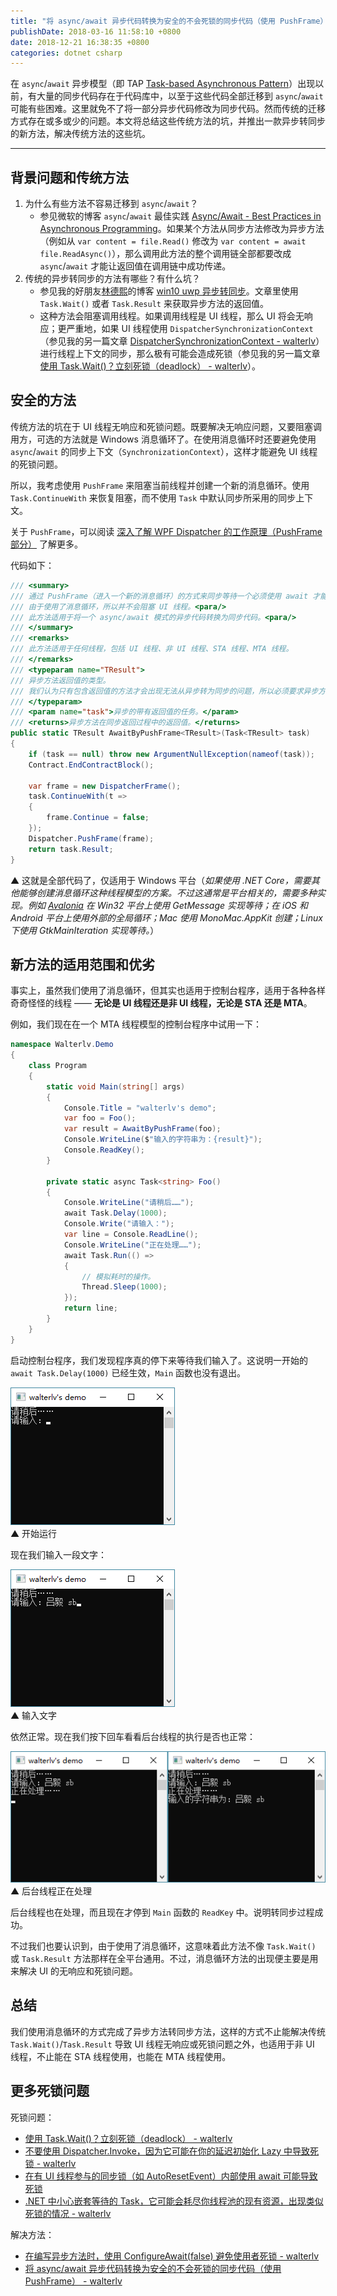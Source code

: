 ```yaml
---
title: "将 async/await 异步代码转换为安全的不会死锁的同步代码（使用 PushFrame）"
publishDate: 2018-03-16 11:58:10 +0800
date: 2018-12-21 16:38:35 +0800
categories: dotnet csharp
---
```


在 `async`/`await` 异步模型（即 TAP [Task-based Asynchronous Pattern](https://docs.microsoft.com/en-us/dotnet/standard/asynchronous-programming-patterns/task-based-asynchronous-pattern-tap?wt.mc_id=MVP)）出现以前，有大量的同步代码存在于代码库中，以至于这些代码全部迁移到 `async`/`await` 可能有些困难。这里就免不了将一部分异步代码修改为同步代码。然而传统的迁移方式存在或多或少的问题。本文将总结这些传统方法的坑，并推出一款异步转同步的新方法，解决传统方法的这些坑。

---

<div id="toc"></div>

## 背景问题和传统方法

1. 为什么有些方法不容易迁移到 `async`/`await`？
    - 参见微软的博客 `async`/`await` 最佳实践 [Async/Await - Best Practices in Asynchronous Programming](https://msdn.microsoft.com/en-us/magazine/jj991977.aspx)。如果某个方法从同步方法修改为异步方法（例如从 `var content = file.Read()` 修改为 `var content = await file.ReadAsync()`），那么调用此方法的整个调用链全部都要改成 `async`/`await` 才能让返回值在调用链中成功传递。
1. 传统的异步转同步的方法有哪些？有什么坑？
    - 参见我的好朋友[林德熙](https://blog.lindexi.com/)的博客 [win10 uwp 异步转同步](https://blog.lindexi.com/post/win10-uwp-%E5%BC%82%E6%AD%A5%E8%BD%AC%E5%90%8C%E6%AD%A5.html)。文章里使用 `Task.Wait()` 或者 `Task.Result` 来获取异步方法的返回值。
    - 这种方法会阻塞调用线程。如果调用线程是 UI 线程，那么 UI 将会无响应；更严重地，如果 UI 线程使用 `DispatcherSynchronizationContext`（参见我的另一篇文章 [DispatcherSynchronizationContext - walterlv](/post/yield-in-task-dispatcher.html)）进行线程上下文的同步，那么极有可能会造成死锁（参见我的另一篇文章 [使用 Task.Wait()？立刻死锁（deadlock） - walterlv](/post/deadlock-in-task-wait.html)）。

## 安全的方法

传统方法的坑在于 UI 线程无响应和死锁问题。既要解决无响应问题，又要阻塞调用方，可选的方法就是 Windows 消息循环了。在使用消息循环时还要避免使用 `async`/`await` 的同步上下文（`SynchronizationContext`），这样才能避免 UI 线程的死锁问题。

所以，我考虑使用 `PushFrame` 来阻塞当前线程并创建一个新的消息循环。使用 `Task.ContinueWith` 来恢复阻塞，而不使用 `Task` 中默认同步所采用的同步上下文。

关于 `PushFrame`，可以阅读 [深入了解 WPF Dispatcher 的工作原理（PushFrame 部分）](/post/dotnet/2017/09/26/dispatcher-push-frame.html) 了解更多。

代码如下：

```csharp
/// <summary>
/// 通过 PushFrame（进入一个新的消息循环）的方式来同步等待一个必须使用 await 才能等待的异步操作。
/// 由于使用了消息循环，所以并不会阻塞 UI 线程。<para/>
/// 此方法适用于将一个 async/await 模式的异步代码转换为同步代码。<para/>
/// </summary>
/// <remarks>
/// 此方法适用于任何线程，包括 UI 线程、非 UI 线程、STA 线程、MTA 线程。
/// </remarks>
/// <typeparam name="TResult">
/// 异步方法返回值的类型。
/// 我们认为只有包含返回值的方法才会出现无法从异步转为同步的问题，所以必须要求异步方法返回一个值。
/// </typeparam>
/// <param name="task">异步的带有返回值的任务。</param>
/// <returns>异步方法在同步返回过程中的返回值。</returns>
public static TResult AwaitByPushFrame<TResult>(Task<TResult> task)
{
    if (task == null) throw new ArgumentNullException(nameof(task));
    Contract.EndContractBlock();

    var frame = new DispatcherFrame();
    task.ContinueWith(t =>
    {
        frame.Continue = false;
    });
    Dispatcher.PushFrame(frame);
    return task.Result;
}
```

▲ 这就是全部代码了，仅适用于 Windows 平台（*如果使用 .NET Core，需要其他能够创建消息循环这种线程模型的方案。不过这通常是平台相关的，需要多种实现。例如 [Avalonia](https://github.com/AvaloniaUI/Avalonia) 在 Win32 平台上使用 GetMessage 实现等待；在 iOS 和 Android 平台上使用外部的全局循环；Mac 使用 MonoMac.AppKit 创建；Linux 下使用 GtkMainIteration 实现等待。*）

## 新方法的适用范围和优劣

事实上，虽然我们使用了消息循环，但其实也适用于控制台程序，适用于各种各样奇奇怪怪的线程 —— **无论是 UI 线程还是非 UI 线程，无论是 STA 还是 MTA**。

例如，我们现在在一个 MTA 线程模型的控制台程序中试用一下：

```csharp
namespace Walterlv.Demo
{
    class Program
    {
        static void Main(string[] args)
        {
            Console.Title = "walterlv's demo";
            var foo = Foo();
            var result = AwaitByPushFrame(foo);
            Console.WriteLine($"输入的字符串为：{result}");
            Console.ReadKey();
        }

        private static async Task<string> Foo()
        {
            Console.WriteLine("请稍后……");
            await Task.Delay(1000);
            Console.Write("请输入：");
            var line = Console.ReadLine();
            Console.WriteLine("正在处理……");
            await Task.Run(() =>
            {
                // 模拟耗时的操作。
                Thread.Sleep(1000);
            });
            return line;
        }
    }
}
```

启动控制台程序，我们发现程序真的停下来等待我们输入了。这说明一开始的 `await Task.Delay(1000)` 已经生效，`Main` 函数也没有退出。

![开始运行](/static/posts/2018-03-16-11-46-02.png)  
▲ 开始运行

现在我们输入一段文字：

![输入文字](/static/posts/2018-03-16-11-47-37.png)  
▲ 输入文字

依然正常。现在我们按下回车看看后台线程的执行是否也正常：

![后台线程正在处理](/static/posts/2018-03-16-11-50-23.png)  
▲ 后台线程正在处理

后台线程也在处理，而且现在才停到 `Main` 函数的 `ReadKey` 中。说明转同步过程成功。

不过我们也要认识到，由于使用了消息循环，这意味着此方法不像 `Task.Wait()` 或 `Task.Result` 方法那样在全平台通用。不过，消息循环方法的出现便主要是用来解决 UI 的无响应和死锁问题。

## 总结

我们使用消息循环的方式完成了异步方法转同步方法，这样的方式不止能解决传统 `Task.Wait()`/`Task.Result` 导致 UI 线程无响应或死锁问题之外，也适用于非 UI 线程，不止能在 STA 线程使用，也能在 MTA 线程使用。

## 更多死锁问题

死锁问题：

- [使用 Task.Wait()？立刻死锁（deadlock） - walterlv](/post/deadlock-in-task-wait.html)
- [不要使用 Dispatcher.Invoke，因为它可能在你的延迟初始化 Lazy<T> 中导致死锁 - walterlv](/post/deadlock-of-invoke-in-lazy.html)
- [在有 UI 线程参与的同步锁（如 AutoResetEvent）内部使用 await 可能导致死锁](/post/deadlock-if-await-in-ui-lock-context.html)
- [.NET 中小心嵌套等待的 Task，它可能会耗尽你线程池的现有资源，出现类似死锁的情况 - walterlv](/post/task-wait-may-cause-long-time-waiting.html)

解决方法：

- [在编写异步方法时，使用 ConfigureAwait(false) 避免使用者死锁 - walterlv](/post/using-configure-await-to-avoid-deadlocks.html)
- [将 async/await 异步代码转换为安全的不会死锁的同步代码（使用 PushFrame） - walterlv](/post/convert-async-to-sync-by-push-frame.html)

